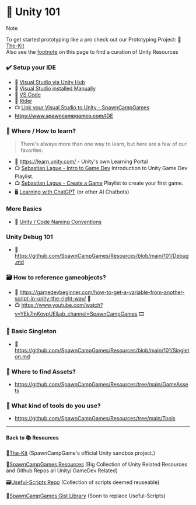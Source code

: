 # 📙 Unity 101
> [!Note]
> To get started prototyping like a pro check out our Prototyping Project: 🧰[The-Kit](https://github.com/SpawnCampGames/The-Kit/blob/main/README.md)  
> Also see the [footnote](https://github.com/SpawnCampGames/Resources/blob/main/101/readme.md#back-to--resources) on this page to find a curation of Unity Resources  

### ✔️ Setup your IDE
- 📄 [Visual Studio via Unity Hub](https://learn.microsoft.com/en-us/visualstudio/gamedev/unity/get-started/getting-started-with-visual-studio-tools-for-unity?pivots=windows#configure-unity-to-use-visual-studio)
- 📄 [Visual Studio installed Manually](https://on.unity.com/vsmanually)
- 📄 [VS Code](https://on.unity.com/vscode)
- 📄 [Rider](https://on.unity.com/3XgkeqG)
- 📺 [Link your Visual Studio to Unity - SpawnCampGames](https://www.youtube.com/watch?v=kI6H3_Ry49k&ab_channel=SpawnCampGames)
- ~~https://www.spawncampgames.com/IDE~~ 

### 📌 Where / How to learn?
> There's always more than one way to learn, but here are a few of our favorites:

- 📄 https://learn.unity.com/ - Unity's own Learning Portal
- 📺 [Sebastian Lague - Intro to Game Dev](https://www.youtube.com/watch?v=_cCGBMmMOFw&list=PLFt_AvWsXl0fnA91TcmkRyhhixX9CO3Lw&ab_channel=SebastianLague) Introduction to Unity Game Dev Playlist.
- 📺 [Sebastian Lague - Create a Game](https://www.youtube.com/watch?v=SviIeTt2_Lc&list=PLFt_AvWsXl0ctd4dgE1F8g3uec4zKNRV0&ab_channel=SebastianLague) Playlist to create your first game.
- 🖥️ [Learning with ChatGPT](https://github.com/SpawnCampGames/Resources/blob/main/101/ChatGPT_AI.md) (or other AI Chatbots)


### More Basics
- 📄 [Unity / Code Naming Conventions](https://unity.com/how-to/naming-and-code-style-tips-c-scripting-unity)

### Unity Debug 101
- 📄 https://github.com/SpawnCampGames/Resources/blob/main/101/Debug.md

### 🗃️ How to reference gameobjects?
- 📄 https://gamedevbeginner.com/how-to-get-a-variable-from-another-script-in-unity-the-right-way/ 📜
- 📺 https://www.youtube.com/watch?v=YEk7mKovpUE&ab_channel=SpawnCampGames 🎞️

### 📓 Basic Singleton
- 📄 https://github.com/SpawnCampGames/Resources/blob/main/101/Singleton.md

### 👾 Where to find Assets?
- https://github.com/SpawnCampGames/Resources/tree/main/GameAssets

### 🔧 What kind of tools do you use?
- https://github.com/SpawnCampGames/Resources/tree/main/Tools

---

#### Back to 📚 Resources 
🧰[The-Kit](https://github.com/spawncampgames/The-Kit/README.md) (SpawnCampGame's official Unity sandbox project.)  

📘[SpawnCampGames Resources](https://github.com/SpawnCampGames/Resources) (Big Collection of Unity Related Resources and Github Repos all Unity/ GameDev Related)  

🗃️[Useful-Scripts Repo](https://github.com/SpawnCampGames/Useful-Scripts) (Collection of scripts deemed reuseable)  

📄[SpawnCampGames Gist Library](https://github.com/SpawnCampGames/Useful-Scripts) (Soon to replace Useful-Scripts)  
